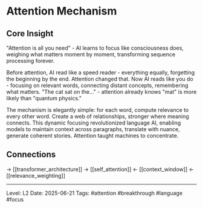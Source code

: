 # Attention Mechanism

## Core Insight
"Attention is all you need" - AI learns to focus like consciousness does, weighing what matters moment by moment, transforming sequence processing forever.

Before attention, AI read like a speed reader - everything equally, forgetting the beginning by the end. Attention changed that. Now AI reads like you do - focusing on relevant words, connecting distant concepts, remembering what matters. "The cat sat on the..." - attention already knows "mat" is more likely than "quantum physics."

The mechanism is elegantly simple: for each word, compute relevance to every other word. Create a web of relationships, stronger where meaning connects. This dynamic focusing revolutionized language AI, enabling models to maintain context across paragraphs, translate with nuance, generate coherent stories. Attention taught machines to concentrate.

## Connections
→ [[transformer_architecture]]
→ [[self_attention]]
← [[context_window]]
← [[relevance_weighting]]

---
Level: L2
Date: 2025-06-21
Tags: #attention #breakthrough #language #focus